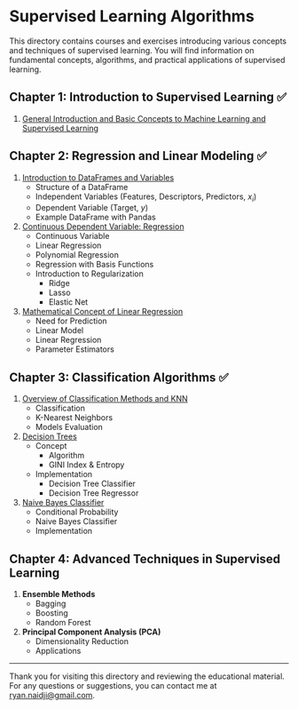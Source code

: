 # Supervised Learning Algorithms

This directory contains courses and exercises introducing various concepts and techniques of supervised learning. You will find information on fundamental concepts, algorithms, and practical applications of supervised learning.

## Chapter 1: Introduction to Supervised Learning :white_check_mark:

1. [General Introduction and Basic Concepts to Machine Learning and Supervised Learning](./Chapter1_Introduction/01_Introduction.md) 

## Chapter 2: Regression and Linear Modeling :white_check_mark:

1. [Introduction to DataFrames and Variables](./Chapter2_Regression_Linear_Modeling/01_DataFrames_and_Variables.md)
   - Structure of a DataFrame
   - Independent Variables (Features, Descriptors, Predictors, $x_i$)
   - Dependent Variable (Target, $y$)
   - Example DataFrame with Pandas
2. [Continuous Dependent Variable: Regression](./Chapter2_Regression_Linear_Modeling/02_Continuous_Dependent_Variable_Regression.md)
   - Continuous Variable
   - Linear Regression
   - Polynomial Regression
   - Regression with Basis Functions
   - Introduction to Regularization
     - Ridge
     - Lasso
     - Elastic Net
3. [Mathematical Concept of Linear Regression](./Chapter2_Regression_Linear_Modeling/03_Mathematical_Concept_Linear_Regression.ipynb)
   - Need for Prediction
   - Linear Model
   - Linear Regression
   - Parameter Estimators

## Chapter 3: Classification Algorithms ✅

1. [Overview of Classification Methods and KNN](./Chapter3_Classification_Algorithms/01_Classification_and_KNN.ipynb)
    - Classification
    - K-Nearest Neighbors
    - Models Evaluation
3. [Decision Trees](./Chapter3_Classification_Algorithms/02_Decision_Tree.ipynb)
    - Concept
      - Algorithm
      - GINI Index & Entropy
    - Implementation
      - Decision Tree Classifier
      - Decision Tree Regressor
4. [Naive Bayes Classifier](./Chapter3_Classification_Algorithms/03_Naive_Bayes.ipynb)
    - Conditional Probability
    - Naive Bayes Classifier
    - Implementation

## Chapter 4: Advanced Techniques in Supervised Learning

1. **Ensemble Methods**
    - Bagging
    - Boosting
    - Random Forest
2. **Principal Component Analysis (PCA)**
    - Dimensionality Reduction
    - Applications

---

Thank you for visiting this directory and reviewing the educational material. For any questions or suggestions, you can contact me at [ryan.naidji@gmail.com](mailto:ryan.naidji@gmail.com).

